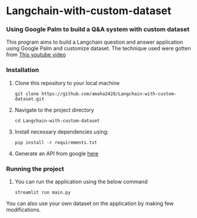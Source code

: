 # Langchain-with-custom-dataset


### Using Google Palm to build a Q&A system with custom dataset
This program aims to build a Langchain question and answer application using Google Palm and customize dataset. The technique used were gotten from [This youtube video](https://www.youtube.com/watch?v=AjQPRomyd-k&t=2375s)

### Installation
1. Clone this repository to your local machine 
    ```
    git clone https://github.com/amaha2428/Langchain-with-custom-dataset.git
    ```
2. Navigate to the project directory
    ```
    cd Langchain-with-custom-dataset
    ```
3. Install necessary dependencies using:
    ```
    pip install -r requirements.txt
    ```
4. Generate an API from google [here](https://makersuite.google.com/)

### Running the project
1. You can run the application using the below command
    ```
    streamlit run main.py
    ```

You can also use your own dataset on the application by making few modifications.

